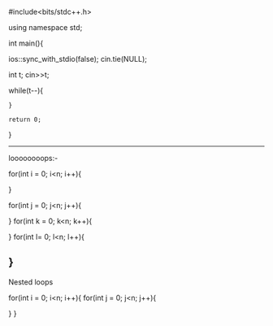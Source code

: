 #include<bits/stdc++.h>

using namespace std;

int main(){

ios::sync_with_stdio(false);
cin.tie(NULL);
   
int t;
cin>>t;

  while(t--){

     
    }

    return 0;
}



-------------------------------------------------------------------------------------------------------------------

loooooooops:-



for(int i = 0; i<n; i++){

}

for(int j = 0; j<n; j++){

}
for(int k = 0; k<n; k++){

}
for(int l= 0; l<n; l++){

}
------------------------------------------------------------------------------------------------------------------

Nested loops



for(int i = 0; i<n; i++){
  for(int j = 0; j<n; j++){

  }
}




